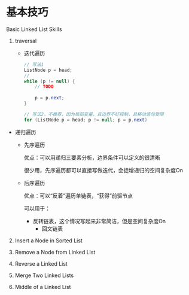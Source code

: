 # 基本技巧

Basic Linked List Skills
1. traversal

   - 迭代遍历

     ```java
     // 写法1
     ListNode p = head;
     // 
     while (p != null) {
         // TODO
         
         p = p.next;
     }
     
     // 写法2，不推荐，因为局部变量，且边界不好控制，且移动语句受限
     for (ListNode p = head; p != null; p = p.next)
     ```
     
- 递归遍历
   
  - 先序遍历
   
    优点：可以用递归三要素分析，边界条件可以定义的很清晰
   
    很少用，先序遍历都可以直接写做迭代，会徒增递归的空间复杂度On
   
  - 后序遍历
   
    优点：可以“反着”遍历单链表，“获得”前驱节点
   
    可以用于：
   
    - 反转链表，这个情况写起来非常简洁，但是空间复杂度On
       - 回文链表

2. Insert a Node in Sorted List

3. Remove a Node from Linked List

4. Reverse a Linked List

5. Merge Two Linked Lists

5. Middle of a Linked List



